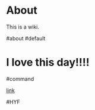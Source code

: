 # About

This is a wiki.

#about #default

# I love this day!!!!

#command

[link](markdownfile)

#HYF
